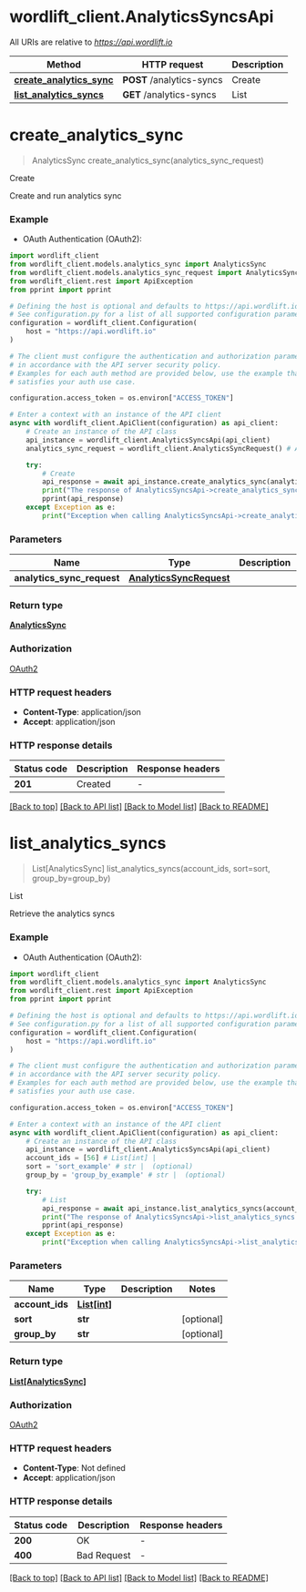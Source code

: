 # wordlift_client.AnalyticsSyncsApi

All URIs are relative to *https://api.wordlift.io*

Method | HTTP request | Description
------------- | ------------- | -------------
[**create_analytics_sync**](AnalyticsSyncsApi.md#create_analytics_sync) | **POST** /analytics-syncs | Create
[**list_analytics_syncs**](AnalyticsSyncsApi.md#list_analytics_syncs) | **GET** /analytics-syncs | List


# **create_analytics_sync**
> AnalyticsSync create_analytics_sync(analytics_sync_request)

Create

Create and run analytics sync

### Example

* OAuth Authentication (OAuth2):

```python
import wordlift_client
from wordlift_client.models.analytics_sync import AnalyticsSync
from wordlift_client.models.analytics_sync_request import AnalyticsSyncRequest
from wordlift_client.rest import ApiException
from pprint import pprint

# Defining the host is optional and defaults to https://api.wordlift.io
# See configuration.py for a list of all supported configuration parameters.
configuration = wordlift_client.Configuration(
    host = "https://api.wordlift.io"
)

# The client must configure the authentication and authorization parameters
# in accordance with the API server security policy.
# Examples for each auth method are provided below, use the example that
# satisfies your auth use case.

configuration.access_token = os.environ["ACCESS_TOKEN"]

# Enter a context with an instance of the API client
async with wordlift_client.ApiClient(configuration) as api_client:
    # Create an instance of the API class
    api_instance = wordlift_client.AnalyticsSyncsApi(api_client)
    analytics_sync_request = wordlift_client.AnalyticsSyncRequest() # AnalyticsSyncRequest | 

    try:
        # Create
        api_response = await api_instance.create_analytics_sync(analytics_sync_request)
        print("The response of AnalyticsSyncsApi->create_analytics_sync:\n")
        pprint(api_response)
    except Exception as e:
        print("Exception when calling AnalyticsSyncsApi->create_analytics_sync: %s\n" % e)
```



### Parameters


Name | Type | Description  | Notes
------------- | ------------- | ------------- | -------------
 **analytics_sync_request** | [**AnalyticsSyncRequest**](AnalyticsSyncRequest.md)|  | 

### Return type

[**AnalyticsSync**](AnalyticsSync.md)

### Authorization

[OAuth2](../README.md#OAuth2)

### HTTP request headers

 - **Content-Type**: application/json
 - **Accept**: application/json

### HTTP response details

| Status code | Description | Response headers |
|-------------|-------------|------------------|
**201** | Created |  -  |

[[Back to top]](#) [[Back to API list]](../README.md#documentation-for-api-endpoints) [[Back to Model list]](../README.md#documentation-for-models) [[Back to README]](../README.md)

# **list_analytics_syncs**
> List[AnalyticsSync] list_analytics_syncs(account_ids, sort=sort, group_by=group_by)

List

Retrieve the analytics syncs

### Example

* OAuth Authentication (OAuth2):

```python
import wordlift_client
from wordlift_client.models.analytics_sync import AnalyticsSync
from wordlift_client.rest import ApiException
from pprint import pprint

# Defining the host is optional and defaults to https://api.wordlift.io
# See configuration.py for a list of all supported configuration parameters.
configuration = wordlift_client.Configuration(
    host = "https://api.wordlift.io"
)

# The client must configure the authentication and authorization parameters
# in accordance with the API server security policy.
# Examples for each auth method are provided below, use the example that
# satisfies your auth use case.

configuration.access_token = os.environ["ACCESS_TOKEN"]

# Enter a context with an instance of the API client
async with wordlift_client.ApiClient(configuration) as api_client:
    # Create an instance of the API class
    api_instance = wordlift_client.AnalyticsSyncsApi(api_client)
    account_ids = [56] # List[int] | 
    sort = 'sort_example' # str |  (optional)
    group_by = 'group_by_example' # str |  (optional)

    try:
        # List
        api_response = await api_instance.list_analytics_syncs(account_ids, sort=sort, group_by=group_by)
        print("The response of AnalyticsSyncsApi->list_analytics_syncs:\n")
        pprint(api_response)
    except Exception as e:
        print("Exception when calling AnalyticsSyncsApi->list_analytics_syncs: %s\n" % e)
```



### Parameters


Name | Type | Description  | Notes
------------- | ------------- | ------------- | -------------
 **account_ids** | [**List[int]**](int.md)|  | 
 **sort** | **str**|  | [optional] 
 **group_by** | **str**|  | [optional] 

### Return type

[**List[AnalyticsSync]**](AnalyticsSync.md)

### Authorization

[OAuth2](../README.md#OAuth2)

### HTTP request headers

 - **Content-Type**: Not defined
 - **Accept**: application/json

### HTTP response details

| Status code | Description | Response headers |
|-------------|-------------|------------------|
**200** | OK |  -  |
**400** | Bad Request |  -  |

[[Back to top]](#) [[Back to API list]](../README.md#documentation-for-api-endpoints) [[Back to Model list]](../README.md#documentation-for-models) [[Back to README]](../README.md)

